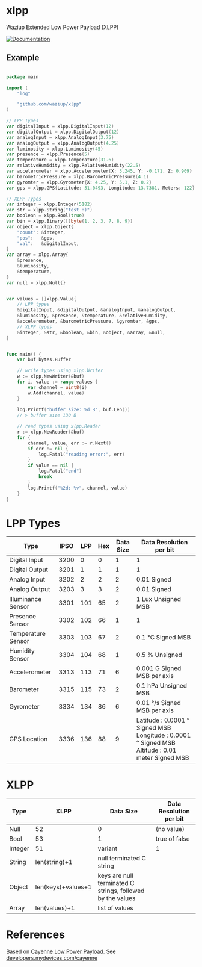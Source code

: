 # xlpp
Waziup Extended Low Power Payload (XLPP)

[![Documentation](https://godoc.org/github.com/waziup/xlpp?status.svg)](http://godoc.org/github.com/waziup/xlpp)

## Example

```go

package main

import (
	"log"

	"github.com/waziup/xlpp"
)

// LPP Types
var digitalInput = xlpp.DigitalInput(12)
var digitalOutput = xlpp.DigitalOutput(12)
var analogInput = xlpp.AnalogInput(3.75)
var analogOutput = xlpp.AnalogOutput(4.25)
var luminosity = xlpp.Luminosity(45)
var presence = xlpp.Presence(5)
var temperature = xlpp.Temperature(31.6)
var relativeHumidity = xlpp.RelativeHumidity(22.5)
var accelerometer = xlpp.Accelerometer{X: 3.245, Y: -0.171, Z: 0.909}
var barometricPressure = xlpp.BarometricPressure(4.1)
var gyromter = xlpp.Gyrometer{X: 4.25, Y: 5.1, Z: 0.2}
var gps = xlpp.GPS{Latitude: 51.0493, Longitude: 13.7381, Meters: 122}

// XLPP Types
var integer = xlpp.Integer(5182)
var str = xlpp.String("test :)")
var boolean = xlpp.Bool(true)
var bin = xlpp.Binary([]byte{1, 2, 3, 7, 8, 9})
var object = xlpp.Object{
	"count": &integer,
	"pos":   &gps,
	"val":   &digitalInput,
}
var array = xlpp.Array{
	&presence,
	&luminosity,
	&temperature,
}
var null = xlpp.Null{}


var values = []xlpp.Value{
	// LPP types
	&digitalInput, &digitalOutput, &analogInput, &analogOutput,
	&luminosity, &presence, &temperature, &relativeHumidity,
	&accelerometer, &barometricPressure, &gyromter, &gps,
	// XLPP types
	&integer, &str, &boolean, &bin, &object, &array, &null,
}


func main() {
	var buf bytes.Buffer

	// write types using xlpp.Writer
	w := xlpp.NewWriter(&buf)
	for i, value := range values {
		var channel = uint8(i)
		w.Add(channel, value)
    }
    
    log.Printf("buffer size: %d B", buf.Len())
    // > buffer size 130 B

	// read types using xlpp.Reader
	r := xlpp.NewReader(&buf)
	for {
		channel, value, err := r.Next()
		if err != nil {
			log.Fatal("reading error:", err)
		}
		if value == nil {
			log.Fatal("end")
			break
		}
		log.Printf("%2d: %v", channel, value)
	}
}

```


# LPP Types

Type | IPSO | LPP | Hex | Data Size | Data Resolution per bit
-- | -- | -- | -- | -- | --
Digital Input | 3200 | 0 | 0 | 1 | 1
Digital Output | 3201 | 1 | 1 | 1 | 1
Analog Input | 3202 | 2 | 2 | 2 | 0.01 Signed
Analog Output | 3203 | 3 | 3 | 2 | 0.01 Signed
Illuminance Sensor | 3301 | 101 | 65 | 2 | 1 Lux Unsigned MSB
Presence Sensor | 3302 | 102 | 66 | 1 | 1
Temperature Sensor | 3303 | 103 | 67 | 2 | 0.1 °C Signed MSB
Humidity Sensor | 3304 | 104 | 68 | 1 | 0.5 % Unsigned
Accelerometer | 3313 | 113 | 71 | 6 | 0.001 G Signed MSB per axis
Barometer | 3315 | 115 | 73 | 2 | 0.1 hPa Unsigned MSB
Gyrometer | 3334 | 134 | 86 | 6 | 0.01 °/s Signed MSB per axis
GPS Location | 3336 | 136 | 88 | 9 | Latitude : 0.0001 ° Signed MSB Longitude : 0.0001 ° Signed MSB Altitude : 0.01 meter Signed MSB


# XLPP

Type | XLPP | Data Size | Data Resolution per bit
-- | -- | -- | --
Null | 52 | 0 | (no value)
Bool | 53 | 1 | true of false
Integer | 51 | variant | 1
String | len(string)+1 | null terminated C string
Object | len(keys)+values+1 | keys are null terminated C strings, followed by the values
Array | len(values)+1 | list of values


# References

Based on [Cayenne Low Power Payload](https://www.thethingsnetwork.org/docs/devices/arduino/api/cayennelpp.html). See [developers.mydevices.com/cayenne](https://developers.mydevices.com/cayenne/docs/lora/#lora-cayenne-low-power-payload)